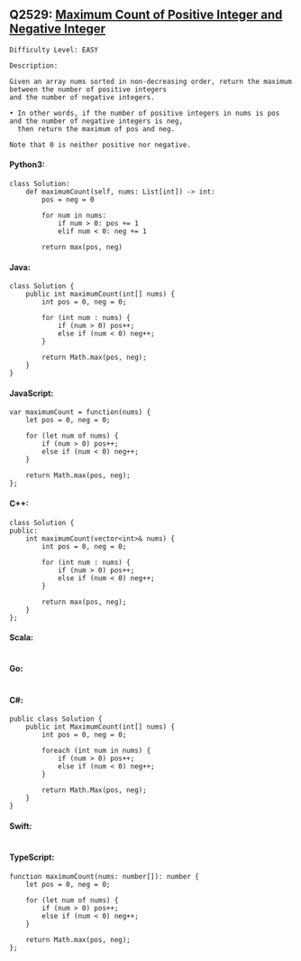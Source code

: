 ## Q2529: [Maximum Count of Positive Integer and Negative Integer](https://leetcode.com/problems/maximum-count-of-positive-integer-and-negative-integer/)

```
Difficulty Level: EASY
```

```
Description:

Given an array nums sorted in non-decreasing order, return the maximum between the number of positive integers
and the number of negative integers.

• In other words, if the number of positive integers in nums is pos and the number of negative integers is neg,
  then return the maximum of pos and neg.

Note that 0 is neither positive nor negative.
```

#### Python3:

```
class Solution:
    def maximumCount(self, nums: List[int]) -> int:
        pos = neg = 0

        for num in nums:
            if num > 0: pos += 1
            elif num < 0: neg += 1

        return max(pos, neg)
```

#### Java:

```
class Solution {
    public int maximumCount(int[] nums) {
        int pos = 0, neg = 0;

        for (int num : nums) {
            if (num > 0) pos++;
            else if (num < 0) neg++;
        }

        return Math.max(pos, neg);
    }
}
```

#### JavaScript:

```
var maximumCount = function(nums) {
    let pos = 0, neg = 0;

    for (let num of nums) {
        if (num > 0) pos++;
        else if (num < 0) neg++;
    }

    return Math.max(pos, neg);
};
```

#### C++:

```
class Solution {
public:
    int maximumCount(vector<int>& nums) {
        int pos = 0, neg = 0;

        for (int num : nums) {
            if (num > 0) pos++;
            else if (num < 0) neg++;
        }

        return max(pos, neg);
    }
};
```

#### Scala:

```

```

#### Go:

```

```

#### C#:

```
public class Solution {
    public int MaximumCount(int[] nums) {
        int pos = 0, neg = 0;

        foreach (int num in nums) {
            if (num > 0) pos++;
            else if (num < 0) neg++;
        }

        return Math.Max(pos, neg);
    }
}
```

#### Swift:

```

```

#### TypeScript:

```
function maximumCount(nums: number[]): number {
    let pos = 0, neg = 0;

    for (let num of nums) {
        if (num > 0) pos++;
        else if (num < 0) neg++;
    }

    return Math.max(pos, neg);
};
```